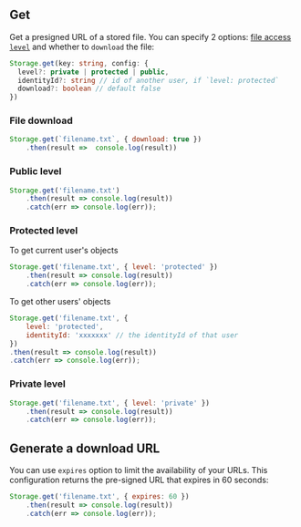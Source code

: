## Get

Get a presigned URL of a stored file. You can specify 2 options: [file access `level`](https://docs.amplify.aws/lib/storage/configureaccess/q/platform/js) and whether to `download` the file:

```typescript
Storage.get(key: string, config: {
  level?: private | protected | public,
  identityId?: string // id of another user, if `level: protected`
  download?: boolean // default false
})
```

### File download

```javascript
Storage.get(`filename.txt`, { download: true })
    .then(result =>  console.log(result))
```

### Public level

```javascript
Storage.get('filename.txt')
    .then(result => console.log(result))
    .catch(err => console.log(err));
```

### Protected level

To get current user's objects

```javascript
Storage.get('filename.txt', { level: 'protected' })
    .then(result => console.log(result))
    .catch(err => console.log(err));
```

To get other users' objects

```javascript
Storage.get('filename.txt', { 
    level: 'protected', 
    identityId: 'xxxxxxx' // the identityId of that user
})
.then(result => console.log(result))
.catch(err => console.log(err));
```

### Private level

```javascript
Storage.get('filename.txt', { level: 'private' })
    .then(result => console.log(result))
    .catch(err => console.log(err));
```

## Generate a download URL

You can use `expires` option to limit the availability of your URLs. This configuration returns the pre-signed URL that expires in 60 seconds:

```javascript
Storage.get('filename.txt', { expires: 60 })
    .then(result => console.log(result))
    .catch(err => console.log(err));
```
